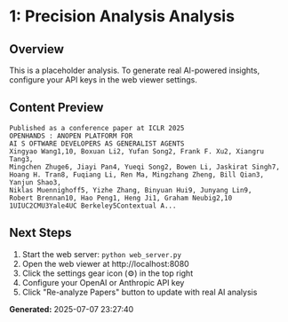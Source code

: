 
# 1: Precision Analysis Analysis

## Overview
This is a placeholder analysis. To generate real AI-powered insights, configure your API keys in the web viewer settings.

## Content Preview
```
Published as a conference paper at ICLR 2025
OPENHANDS : ANOPEN PLATFORM FOR
AI S OFTWARE DEVELOPERS AS GENERALIST AGENTS
Xingyao Wang1,10, Boxuan Li2, Yufan Song2, Frank F. Xu2, Xiangru Tang3,
Mingchen Zhuge6, Jiayi Pan4, Yueqi Song2, Bowen Li, Jaskirat Singh7,
Hoang H. Tran8, Fuqiang Li, Ren Ma, Mingzhang Zheng, Bill Qian3, Yanjun Shao3,
Niklas Muennighoff5, Yizhe Zhang, Binyuan Hui9, Junyang Lin9,
Robert Brennan10, Hao Peng1, Heng Ji1, Graham Neubig2,10
1UIUC2CMU3Yale4UC Berkeley5Contextual A...
```

## Next Steps
1. Start the web server: `python web_server.py`
2. Open the web viewer at http://localhost:8080
3. Click the settings gear icon (⚙️) in the top right
4. Configure your OpenAI or Anthropic API key
5. Click "Re-analyze Papers" button to update with real AI analysis

**Generated:** 2025-07-07 23:27:40
        